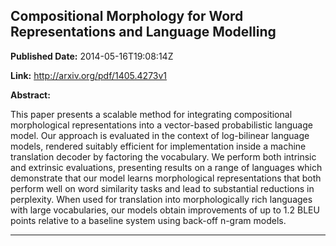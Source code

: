## Compositional Morphology for Word Representations and Language Modelling

**Published Date:** 2014-05-16T19:08:14Z

**Link:** http://arxiv.org/pdf/1405.4273v1

**Abstract:**

  This paper presents a scalable method for integrating compositional
morphological representations into a vector-based probabilistic language model.
Our approach is evaluated in the context of log-bilinear language models,
rendered suitably efficient for implementation inside a machine translation
decoder by factoring the vocabulary. We perform both intrinsic and extrinsic
evaluations, presenting results on a range of languages which demonstrate that
our model learns morphological representations that both perform well on word
similarity tasks and lead to substantial reductions in perplexity. When used
for translation into morphologically rich languages with large vocabularies,
our models obtain improvements of up to 1.2 BLEU points relative to a baseline
system using back-off n-gram models.


---

